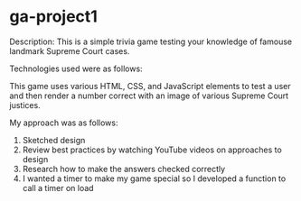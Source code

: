 # ga-project1


Description:
This is a simple trivia game testing your knowledge of famouse landmark Supreme Court cases.



Technologies used were as follows:

This game uses various HTML, CSS, and JavaScript elements to test a user and 
then render a number correct with an image of various Supreme Court justices. 

My approach was as follows:
  1. Sketched design 
  2. Review best practices by watching YouTube videos on approaches to design 
  3. Research how to make the answers checked correctly 
  4. I wanted a timer to make my game special so I developed a function to call a timer on load
  
  
